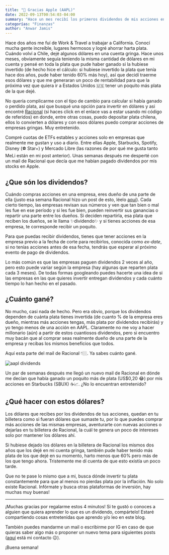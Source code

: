 ```yaml
---
title: "🍎 Gracias Apple (AAPL)"
date: 2022-09-13T00:54:03-04:00
summary: "Hace un mes recibí los primeros dividendos de mis acciones en Racional. En este post te cuento qué son los dividendos y cuánta plata me dieron por tener acciones de la empresa de Steve Jobs."
categorías: "Finanzas"
author: "Anwar Jamis"
---
```

Hace dos años me fuí de Work & Travel a trabajar a California. Conocí mucha gente increíble, lugares hermosos y logré ahorrar harta plata. Cuándo volví a Chile, dejé algunos dólares en una cuenta gringa. Hace unos meses, obviamente seguía teniendo la misma cantidad de dólares en mi cuenta y pensé en toda la plata que pude haber ganado si la hubiese invertido (de hecho hice el cálculo: si hubiese invertido la plata que tenía hace dos años, pude haber tenido 60% más hoy), así que decidí traerme esos dólares y que me generaran un poco de rentabilidad para que la próxima vez que quiera ir a Estados Unidos 🇺🇸 tener un poquito más plata de la que dejé.

No quería complicarme con el tipo de cambio para calcular si había ganado o perdido plata, así que busqué una opción para invertir en dólares y asi encontré [Racional](https://app.racional.cl/app/EH9u?code=AJ987) (si haces click en el enlace vas a estar usando mi código de referidos) en donde, entre otras cosas, puedo depositar plata chilena, ellos lo convierten a dólares y con esos dólares puedo comprar acciones de empresas gringas. Muy entretenido.

Compré cuotas de ETFs estables y acciones solo en empresas que realmente me gustan y uso a diario. Entre ellas Apple, Starbucks, Spotify, Disney (⚽️ Star+) y Mercado Libre (las razones de por qué me gusta tanto MeLi están en mi post anterior). Unas semanas después me desperté con un mail de Racional que decía que me habían pagado dividendos por mis stocks en Apple.

## ¿Que són los dividendos?

Cuándo compras acciones en una empresa, eres dueño de una parte de ella (justo esa semana Racional hizo un post de esto, léelo [aquí](https://app.racional.cl/read/sabes-que-es-una-accion-y-como-funcionan)). Cada cierto tiempo, las empresas revisan sus números y ven que tan bien o mal les fue en ese período y si les fue bien, pueden reinvertir sus ganancias o repartir una parte entre los dueños. Si deciden repartirla, esa plata que reciben los dueños, se le llama ✨dividendo✨ y si tienes acciones de esa empresa, te corresponde recibir un poquito.

Para que puedas recibir dividendos, tienes que tener acciones en la empresa previo a la fecha de corte para recibirlos, conocida como *ex-date*, si no tenías acciones antes de esa fecha, tendrás que esperar al próximo evento de pago de dividendos.

Lo más común es que las empresas paguen dividendos 2 veces al año, pero esto puede variar según la empresa (hay algunas que reparten plata cada 3 meses). De todas formas googleando puedes hacerte una idea de si las empresas en las que quieres invertir entregan dividendos y cada cuánto tiempo lo han hecho en el pasado.

## ¿Cuánto gané?

No mucho, casi nada de hecho. Pero era obvio, porque los dividendos dependen de cuánta plata tienes invertida (de cuanto % de la empresa eres dueño, mientras más acciones tengas, más plata por dividendos recibirás) y yo tengo menos de una acción en AAPL. Claramente no me voy a hacer millonario (aún) a partir de estos cuantiosos dividendos, pero si encuentro muy bacán que al comprar seas realmente dueño de una parte de la empresa y recibas los mismos beneficios que todos.

Aquí esta parte del mail de Racional 👇🏼. Ya sabes cuánto gané.

![aapl dividends](/posts/dividends.png)

Un par de semanas después me llegó un nuevo mail de Racional en dónde me decían que había ganado un poquito más de plata (US$0,20 😂) por mis acciones en Starbucks (SBUX) ☕️📈. ¿No lo encuentran entretenido?

## ¿Qué hacer con estos dólares?

Los dólares que recibes por los dividendos de tus acciones, quedan en tu billetera como si fueran dólares que sumaste tu, por lo que puedes comprar más acciones de las mismas empresas, aventurarte con nuevas acciones o dejarlas en tu billetera de Racional, la cuál te genera un poco de intereses solo por mantener los dólares ahí.

Si hubiese dejado los dólares en la billetera de Racional los mismos dos años que los dejé en mi cuenta gringa, también pude haber tenido más plata de los que dejé en su momento, harto menos que 60% pero más de los que tengo ahora. Tristemente me dí cuenta de que esto existía un poco tarde.

Que no te pase lo mismo que a mi, busca dónde invertir tu plata constantemente para que al menos no pierdas plata por la inflación. No solo existe Racional. Infórmate y busca otras plataformas de inversión, hay muchas muy buenas!

---
¡Muchas gracias por regalarme estos 4 minutos! Si te gustó o conoces a alguien que quiera aprender lo que es un dividendo, compártelo! Estaré compartiendo cosas entretenidas que aprendo y/o leo en este blog.

También puedes mandarme un mail o escribirme por IG en caso de que quieras saber algo más o proponer un nuevo tema para siguientes posts ([aquí](https://www.anwarjamis.com/about/) está mi contacto 😉).

¡Buena semana!
